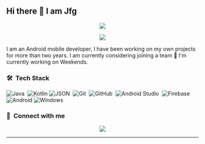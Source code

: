## Hi there 👋 I am Jfg

<p align="center"><img src="https://github.com/JFGdeveloper/CV/blob/master/imagenesgit/banner_javi.png"></p>
<p align="center"><img src="https://github.com/JFGdeveloper/CV/blob/master/imagenesgit/android_banner.png"></p>
I am an Android mobile developer, I have been working on my own projects for more than two years.
I am currently considering joining a team
🔭 I'm currently working on Weekends.

### 🛠 &nbsp;Tech Stack

![Java](https://img.shields.io/badge/-Java-05122A?style=flat&logo=Java&logoColor=FFA518)&nbsp;
![Kotlin](https://img.shields.io/badge/kotlin-%237F52FF.svg?style=for-the-badge&logo=kotlin&logoColor=white)
![JSON](https://img.shields.io/badge/-JSON-05122A?style=flat&logo=json&logoColor=000000)&nbsp;
![Git](https://img.shields.io/badge/-Git-05122A?style=flat&logo=git)&nbsp;
![GitHub](https://img.shields.io/badge/-GitHub-05122A?style=flat&logo=github)&nbsp;
![Android Studio](https://img.shields.io/badge/-Android%20Studio-05122A?style=flat&logo=android-studio&logoColor=3DDC84)&nbsp;
![Firebase](https://img.shields.io/badge/-Firebase-05122A?style=flat&logo=firebase&logoColor=FFCA28)&nbsp;
![Android](https://img.shields.io/badge/Android-3DDC84?style=for-the-badge&logo=android&logoColor=white)
![Windows](https://img.shields.io/badge/Windows-0078D6?style=for-the-badge&logo=windows&logoColor=white)

### :link: &nbsp;Connect with me

<p align="center">
<a href="mailto:jfgDeveloper@gmail.com"><img src="https://img.shields.io/badge/-jfgDeveloper@gmail.com-D14836?style=for-the-badge&logo=Gmail&logoColor=white"/></a>
</p>

---

<!--
**JFGdeveloper/JFGdeveloper** is a ✨ _special_ ✨ repository because its `README.md` (this file) appears on your GitHub profile.

Here are some ideas to get you started:

- 🔭 I’m currently working on ...
- 🌱 I’m currently learning ...
- 👯 I’m looking to collaborate on ...
- 🤔 I’m looking for help with ...
- 💬 Ask me about ...
- 📫 How to reach me: ...
- 😄 Pronouns: ...
- ⚡ Fun fact: ...
-->
